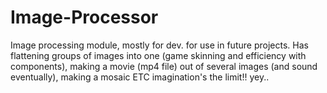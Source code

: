 # Image-Processor

Image processing module, mostly for dev. for use in future projects.
Has flattening groups of images into one (game skinning and efficiency with components),
making a movie (mp4 file) out of several images (and sound eventually),
making a mosaic
ETC
imagination's the limit!! yey..
